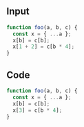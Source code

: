 
## Input

```javascript
function foo(a, b, c) {
  const x = { ...a };
  x[b] = c[b];
  x[1 + 2] = c[b * 4];
}

```

## Code

```javascript
function foo(a, b, c) {
  const x = { ...a };
  x[b] = c[b];
  x[3] = c[b * 4];
}

```
      